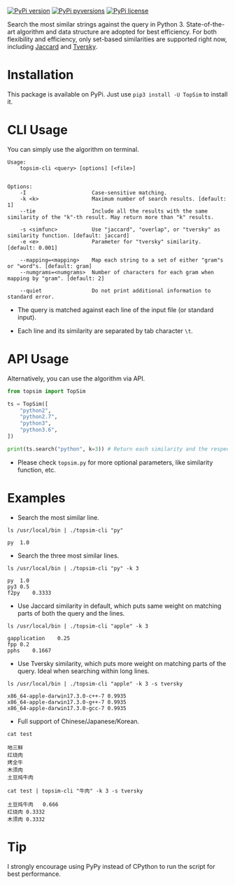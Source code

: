 [![PyPi version](https://img.shields.io/pypi/v/TopSim.svg)](https://pypi.python.org/pypi/TopSim/)
[![PyPi pyversions](https://img.shields.io/pypi/pyversions/TopSim.svg)](https://pypi.python.org/pypi/TopSim/)
[![PyPi license](https://img.shields.io/pypi/l/TopSim.svg)](https://pypi.python.org/pypi/TopSim/)

Search the most similar strings against the query in Python 3. State-of-the-art algorithm and data structure are adopted for best efficiency. For both flexibility and efficiency, only set-based similarities are supported right now, including [Jaccard](https://en.wikipedia.org/wiki/Jaccard_index) and [Tversky](https://en.wikipedia.org/wiki/Tversky_index).

# Installation

This package is available on PyPi. Just use `pip3 install -U TopSim` to install it.

# CLI Usage

You can simply use the algorithm on terminal.

```
Usage:
    topsim-cli <query> [options] [<file>]


Options:
    -I                     Case-sensitive matching.
    -k <k>                 Maximum number of search results. [default: 1]
    --tie                  Include all the results with the same similarity of the "k"-th result. May return more than "k" results.

    -s <simfunc>           Use "jaccard", "overlap", or "tversky" as similarity function. [default: jaccard]
    -e <e>                 Parameter for "tversky" similarity. [default: 0.001]

    --mapping=<mapping>    Map each string to a set of either "gram"s or "word"s. [default: gram]
    --numgrams=<numgrams>  Number of characters for each gram when mapping by "gram". [default: 2]

    --quiet                Do not print additional information to standard error.
```

* The query is matched against each line of the input file (or standard input).

- Each line and its similarity are separated by tab character `\t`.

# API Usage

Alternatively, you can use the algorithm via API.

``` python
from topsim import TopSim

ts = TopSim([
    "python2",
    "python2.7",
    "python3",
    "python3.6",
])

print(ts.search("python", k=3)) # Return each similarity and the respective line numbers.
```

* Please check `topsim.py` for more optional parameters, like similarity function, etc.

# Examples

* Search the most similar line.

`ls /usr/local/bin | ./topsim-cli "py"`

```
py	1.0
```

* Search the three most similar lines.

`ls /usr/local/bin | ./topsim-cli "py" -k 3`

```
py	1.0
py3	0.5
f2py	0.3333
```

* Use Jaccard similarity in default, which puts same weight on matching parts of both the query and the lines.

`ls /usr/local/bin | ./topsim-cli "apple" -k 3`

```
gapplication	0.25
fpp	0.2
pphs	0.1667
```

* Use Tversky similarity, which puts more weight on matching parts of the query. Ideal when searching within long lines.

`ls /usr/local/bin | ./topsim-cli "apple" -k 3 -s tversky`

```
x86_64-apple-darwin17.3.0-c++-7	0.9935
x86_64-apple-darwin17.3.0-g++-7	0.9935
x86_64-apple-darwin17.3.0-gcc-7	0.9935
```

- Full support of Chinese/Japanese/Korean.

`cat test`

``` text
地三鲜
红烧肉
烤全牛
木须肉
土豆炖牛肉
```

`cat test | topsim-cli "牛肉" -k 3 -s tversky`

``` text
土豆炖牛肉	0.666
红烧肉	0.3332
木须肉	0.3332
```

# Tip
I strongly encourage using PyPy instead of CPython to run the script for best performance.
